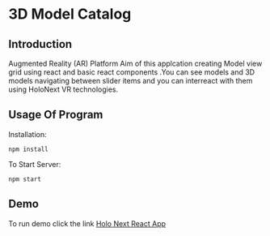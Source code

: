 # 3D Model Catalog

## Introduction

Augmented Reality (AR) Platform
Aim of this applcation creating Model view grid using react and basic react components .You can see models and 3D models navigating between slider items and you can interreact with them using HoloNext VR technologies.


## Usage Of Program

Installation:

```
npm install
```

To Start Server:

```
npm start
```

## Demo

To run demo click the link [Holo Next React App](https://yunusemre482.github.io/holo-next/)

